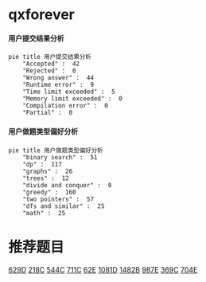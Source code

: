 # qxforever

<!-- tabs:start -->



#### **用户提交结果分析**

```mermaid
pie title 用户提交结果分析
    "Accepted" :  42
    "Rejected" :  0
    "Wrong answer" :  44
    "Runtime error" :  9
    "Time limit exceeded" :  5
    "Memory limit exceeded" :  0
    "Compilation error" :  0
    "Partial" :  0
```

#### **用户做题类型偏好分析**

```mermaid
pie title 用户做题类型偏好分析
    "binary search" :  51
    "dp" :  117
    "graphs" :  26
    "trees" :  12
    "divide and conquer" :  0
    "greedy" :  160
    "two pointers" :  57
    "dfs and similar" :  25
    "math" :  25
```



<!-- tabs:end -->
# 推荐题目
[629D](https://codeforces.com/contest/629/problem/D)
[218C](https://codeforces.com/contest/218/problem/C)
[544C](https://codeforces.com/contest/544/problem/C)
[711C](https://codeforces.com/contest/711/problem/C)
[62E](https://codeforces.com/contest/62/problem/E)
[1081D](https://codeforces.com/contest/1081/problem/D)
[1482B](https://codeforces.com/contest/1482/problem/B)
[987E](https://codeforces.com/contest/987/problem/E)
[369C](https://codeforces.com/contest/369/problem/C)
[704E](https://codeforces.com/contest/704/problem/E)
